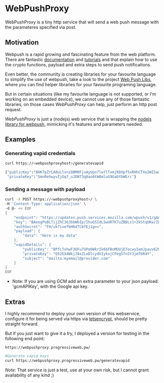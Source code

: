 WebPushProxy
============
WebPushProxy is a tiny http service that will send a web push message with the parameteres specified via post.

## Motivation

Webpush is a rapid growing and fascinating feature from the web platform. There are fantastic [documentation](https://developer.mozilla.org/en/docs/Web/API/Push_API) and [tutorials](https://developers.google.com/web/updates/2015/03/push-notifications-on-the-open-web) and that explain how to use the crypto functions, payload and extra steps to send push notifications.

Even better, the community is creating libraries for your favourite language to simplify the use of webpush, take a look to the project [Web Push Libs](https://github.com/web-push-libs), where you can find helper libraries for your favourite programing language.

But in certain situations (like my favourite language is not supported, or I'm working on an embedded device), we cannot use any of those fantastic libraries, on those cases *WebPushProxy* can help, just perform an http post request.

*WebPushProxy* is just a (nodejs) web service that is wrapping the [nodejs library for webpush](https://github.com/web-push-libs/web-push), mimicking it's features and parameters needed.

## Examples

### Generating vapid credentials
```bash
curl https://<webpushproxyhost>/generatevapid

{"publicKey":"BHK7pZrLA8uLlvnz8BM0FjuAyUpn7lw7lTxmjK8Xpf5xRHhCTXe2WZ1www2vqz9H3UfsqNXvk25-Bz91pTFE0yE",
 "privateKey":"SmnRehwyvIjOq7_uJDNT3q0ao0tW8mluG9OabYbWErc"}

```

### Sending a message with payload
```bash
curl -X POST https://<webpushproxyhost>/ \
-H 'Content-Type: application/json' \
-d @- << EOF
{
    "endpoint": "https://updates.push.services.mozilla.com/wpush/v1/gAAAAABY-TKHj61H3fZyg9EOpMq5wFji37K_H1Ul6qM8fzZGoJFkWhCZcgpXdWF6I8GbfZbQveE-MnhC1lT5SFM1EABNlWgJAphu_IOLJXoXa3sHY3cjhJOyL3H6TR8-Q-UA1II5IMJM",
    "key": "BAeogPoBLTijZhC36JbbWbIp/IhuG5IdLSwURTK7uZBBLx1+2kStqUKw/Z8HgXSgGZRTZrfiqoyYd3zKeRqSBTU=",
    "authSecret": "FH/uk7ivefbH64TC6fEj1g==",
    "payload": {
        "data": "Here is my data"
    },
    "vapidDetails": {
        "publicKey": "BPfLTxhwF3OFu7GPe6WkrIk6bFBoMUUjEfocwyIemJpauv62QgigSYE3Rg8zgj0631cJuCDcrj03j48nruq4y2o",
        "privateKey": "E62EX4WkjJ8xZLoDlcydVIykojCPeg5fn5Y3jmT6R4Y",
        "subject": "mailto:myemail@provider.com"
    }
}
EOF
```
* Note: If you are using GCM add an extra parameter to your json payload: 'gcmAPIKey', with the Google api key.

## Extras
I highly recommend to deploy your own version of this webservice, configure it for being served via https via [letsencrypt](https://letsencrypt.org/), should be pretty straight forward.

But if you just want to give it a try, I deployed a version for testing in the following end point:
```
https://webpushproxy.progressiveweb.pw/
```

```bash
#Generate vapid keys
curl https://webpushproxy.progressiveweb.pw/generatevapid
```

*Note*: That service is just a test, use at your own risk, but I cannot grant availability of any kind ;)
